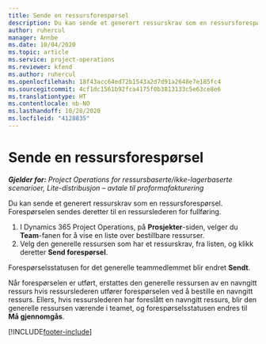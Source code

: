 ```yaml
---
title: Sende en ressursforespørsel
description: Du kan sende et generert ressurskrav som en ressursforespørsel. Forespørselen sendes deretter til en ressurslederen for fullføring.
author: ruhercul
manager: Annbe
ms.date: 10/04/2020
ms.topic: article
ms.service: project-operations
ms.reviewer: kfend
ms.author: ruhercul
ms.openlocfilehash: 18f43acc64ed72b1543a2d7d91a2648e7e185fc4
ms.sourcegitcommit: 4cf1dc1561b92fca4175f0b3813133c5e63ce8e6
ms.translationtype: HT
ms.contentlocale: nb-NO
ms.lasthandoff: 10/28/2020
ms.locfileid: "4128835"
---
```

# <a name="submit-a-resource-request"></a>Sende en ressursforespørsel

_**Gjelder for:** Project Operations for ressursbaserte/ikke-lagerbaserte scenarioer, Lite-distribusjon – avtale til proformafakturering_

Du kan sende et generert ressurskrav som en ressursforespørsel. Forespørselen sendes deretter til en ressurslederen for fullføring.

1. I Dynamics 365 Project Operations, på **Prosjekter**-siden, velger du **Team**-fanen for å vise en liste over bestillbare ressurser. 
2. Velg den generelle ressursen som har et ressurskrav, fra listen, og klikk deretter **Send forespørsel**.

Forespørselsstatusen for det generelle teammedlemmet blir endret **Sendt**.

Når forespørselen er utført, erstattes den generelle ressursen av en navngitt ressurs hvis ressurslederen utfører forespørselen ved å bestille en navngitt ressurs. Ellers, hvis ressurslederen har foreslått en navngitt ressurs, blir den generelle ressursen værende i teamet, og forespørselsstatusen endres til **Må gjennomgås**.


[!INCLUDE[footer-include](../includes/footer-banner.md)]